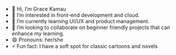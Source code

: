 - 👋 Hi, I’m Grace Kamau
- 👀 I’m interested in front-end development and cloud.
- 🌱 I’m currently learning UI/UX and product management.
- 💞️ I’m looking to collaborate on beginner friendly projects that can enhance my learning.
- 😄 Pronouns: her/she
- ⚡ Fun fact: I have a soft spot for classic cartoons and novels

<!---
JohnsonGraciouz/JohnsonGraciouz is a ✨ special ✨ repository because its `README.md` (this file) appears on your GitHub profile.
You can click the Preview link to take a look at your changes.
--->
